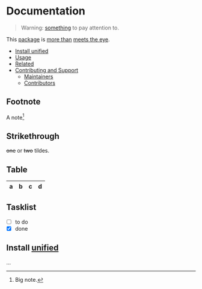 # Documentation

> Warning: [something][1] to pay attention to.

This [package][2] is [more than][3] [meets the eye][4].

*   [Install unified][5]
*   [Usage][6]
*   [Related][7]
*   [Contributing and Support][8]
    *   [Maintainers][9]
    *   [Contributors][10]

## Footnote

A note[^1]

[^1]: Big note.

## Strikethrough

~~one~~ or ~~two~~ tildes.

## Table

| a | b  |  c |  d  |
| - | :- | -: | :-: |

## Tasklist

*   [ ] to do
*   [x] done

## Install [unified][11]

…

[1]: https://something-or-other

[2]: https://npm.im/some-package

[3]: https://meme-link-2

[4]: https://meme-link-1

[5]: #install

[6]: #usage

[7]: #related

[8]: #contributing-and-support

[9]: #maintainers

[10]: #contributors

[11]: https://npm.im/unified
